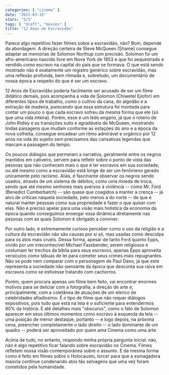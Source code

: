 ```yaml
---
categories: [ "cinema" ]
date: "2015-03-19"
stars: "5/5"
tags: [ "draft", "movies" ]
title: "12 Anos de Escravidão"
---
```

Parece algo repetitivo fazer filmes sobre a escravidão, não? Bom, depende da abordagem. A direção certeira de Steve McQueen (Shame) consegue adaptar as memórias de Solomon Northup com precisão. Solomon foi um afro-americano nascido livre em Nova York de 1853 e que foi sequestrado e vendido como escravo na capital do país que se formava. O que está sendo mostrado não é exatamente um registro genérico sobre escravidão, mas uma reflexão profunda, bem ritmada e, sobretudo, um documentário de nossa época a respeito do que é ser um escravo.

12 Anos de Escravidão poderia facilmente ser acusado de ser um filme didático demais, pois acompanha a vida de Solomon (Chiwetel Ejiofor) em diferentes tipos de trabalho, como o cultivo da cana, do algodão e a extração de madeira, parecendo que essa estrutura foi montada para contar um pouco o que cada escravo sofreu da mesma forma que ele (só que uma vida inteira). Porém, esse é um ledo engano, já que o roteiro de John Ridley e as transições sutis e agradáveis de McQueen, mostrando lindas paisagens que mudam conforme as estações do ano e a época da nova colheita, consegue encadear um ritmo admirável e orgânico por 12 anos na vida do sujeito sem precisamos das cansativas legendas que marcam a passagem do tempo.

Os poucos diálogos que permeiam a narrativa, geralmente entre os negros mantidos em cativeiro, servem para refletir sobre o ponto de vista das pessoas que não conhecem mais o que é ter escravos em sua sociedade, ou até mesmo como a escravidão está longe de ser um fenômeno gerado unicamente pelo racismo. Aliás, é fascinante observar os negros sendo usados, através de um sistema de débitos, como uma moeda de troca, sendo que até mesmo senhores mais aversos à violência -- como Mr. Ford (Benedict Cumberbatch) -- são quase que coagidos a manter a crença -- já alvo de críticas naquela sociedade, pelo menos a do norte -- de que é natural manter pessoas como sua propriedade e fazer o que quiser com elas. Não é preciso apelar para uma visão mais holística da economia da época quando conseguimos enxergar essa dinâmica diretamente nas pessoas com as quais Solomon é obrigado a conviver.

Por outro lado, é extremamente curioso perceber como o uso da religião e a cultura da escravidão não são causas por si só, mas usadas como desculpa para os atos mais cruéis. Dessa forma, apesar de tanto Ford quanto Epps, vivido por um irreconhecível Michael Fassbender, serem religiosos e costumam ler trechos da bíblia para seus escravos, apenas Epps aproveita versículos como tábuas de lei para cometer seus crimes mais repugnantes. Não se pode nem comparar com o personagem de Paul Dano, já que este representa a sociedade não-pensante da época que desconta sua raiva em escravos como se estivesse tratando com cachorros.

Porém, quem procura apenas um filme bem feito, vai encontrar enormes motivos para se deliciar com a fotografia, a direção de arte e, principalmente, com a coletânea de atuações de um elenco de celebridades afiadíssimo. É o tipo de filme que não requer diálogos expositivos, pois tudo que está na tela é o suficiente para entendermos 80% da história. E até detalhes mais "obscuros", como o fato de Solomon aparecer em seus últimos momentos como escravo à esquerda da tela -- uma posição de menor destaque, portanto -- e logo depois, na próxima cena, preencher completamente o lado direito -- o lado dominante de um quadro -- poderá ser aproveitado por quem ama Cinema como uma arte.

Acima de tudo, no entanto, respondo minha própria pergunta inicial: não, não é algo repetitivo ficar falando sobre escravidão no Cinema. Filmes refletem nossa visão contemporânea sobre o assunto. E da mesma forma como é feito em filmes sobre o Holocausto, torcer para que a esmagadora maioria continue condenando atos tão selvagens que uma vez foram cometidos pela humanidade.
